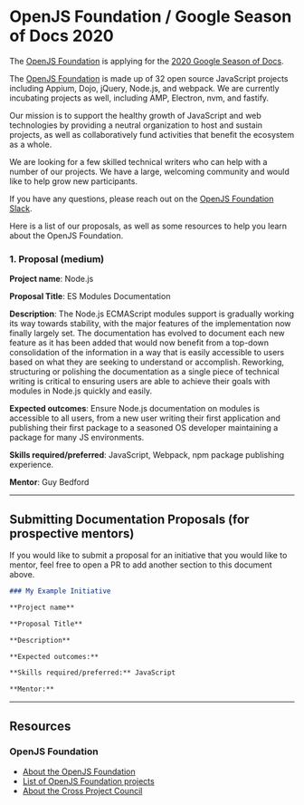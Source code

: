 # OpenJS Foundation / Google Season of Docs 2020

The [OpenJS Foundation](https://openjsf.org) is applying for the [2020 Google Season of Docs](https://developers.google.com/season-of-docs).

The [OpenJS Foundation](https://openjsf.org) is made up of 32 open source JavaScript projects including Appium, Dojo, jQuery, Node.js, and webpack. We are currently incubating projects as well, including AMP, Electron, nvm, and fastify.

Our mission is to support the healthy growth of JavaScript and web technologies by providing a neutral organization to host and sustain projects, as well as collaboratively fund activities that benefit the ecosystem as a whole.

We are looking for a few skilled technical writers who can help with a number of our projects.  We have a large, welcoming community and would like to help grow new participants.

If you have any questions, please reach out on the [OpenJS Foundation Slack](https://slack.openjsf.org).

Here is a list of our proposals, as well as some resources to help you learn about the OpenJS Foundation.

### 1. Proposal (medium)

**Project name**: Node.js

**Proposal Title**: ES Modules Documentation

**Description**: The Node.js ECMAScript modules support is gradually working its way towards stability, with the major features of the implementation now finally largely set. The documentation has evolved to document each new feature as it has been added that would now benefit from a top-down consolidation of the information in a way that is easily accessible to users based on what they are seeking to understand or accomplish. Reworking, structuring or polishing the documentation as a single piece of technical writing is critical to ensuring users are able to achieve their goals with modules in Node.js quickly and easily.

**Expected outcomes**: Ensure Node.js documentation on modules is accessible to all users, from a new user writing their first application and publishing their first package to a seasoned OS developer maintaining a package for many JS environments.

**Skills required/preferred**: JavaScript, Webpack, npm package publishing experience.

**Mentor**: Guy Bedford

---

## Submitting Documentation Proposals (for prospective mentors)

If you would like to submit a proposal for an initiative that you would like to mentor, feel free to open a PR to add another section to this document above.

```md
### My Example Initiative

**Project name**

**Proposal Title**

**Description**

**Expected outcomes:** 

**Skills required/preferred:** JavaScript

**Mentor:** 

```

---

## Resources

### OpenJS Foundation 

- [About the OpenJS Foundation](https://openjsf.org)
- [List of OpenJS Foundation projects](https://openjsf.org/projects/)
- [About the Cross Project Council](https://github.com/openjs-foundation/cross-project-council)
